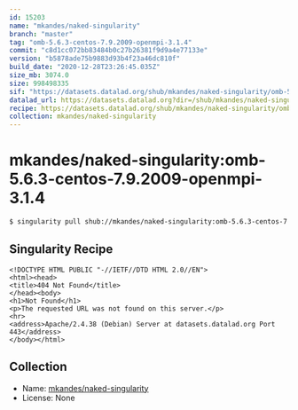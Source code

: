 ```yaml
---
id: 15203
name: "mkandes/naked-singularity"
branch: "master"
tag: "omb-5.6.3-centos-7.9.2009-openmpi-3.1.4"
commit: "c8d1cc072bb83484b0c27b26381f9d9a4e77133e"
version: "b5878ade75b9883d93b4f23a46dc810f"
build_date: "2020-12-28T23:26:45.035Z"
size_mb: 3074.0
size: 998498335
sif: "https://datasets.datalad.org/shub/mkandes/naked-singularity/omb-5.6.3-centos-7.9.2009-openmpi-3.1.4/2020-12-28-c8d1cc07-b5878ade/b5878ade75b9883d93b4f23a46dc810f.sif"
datalad_url: https://datasets.datalad.org?dir=/shub/mkandes/naked-singularity/omb-5.6.3-centos-7.9.2009-openmpi-3.1.4/2020-12-28-c8d1cc07-b5878ade/
recipe: https://datasets.datalad.org/shub/mkandes/naked-singularity/omb-5.6.3-centos-7.9.2009-openmpi-3.1.4/2020-12-28-c8d1cc07-b5878ade/Singularity
collection: mkandes/naked-singularity
---
```


# mkandes/naked-singularity:omb-5.6.3-centos-7.9.2009-openmpi-3.1.4

```bash
$ singularity pull shub://mkandes/naked-singularity:omb-5.6.3-centos-7.9.2009-openmpi-3.1.4
```

## Singularity Recipe

```singularity
<!DOCTYPE HTML PUBLIC "-//IETF//DTD HTML 2.0//EN">
<html><head>
<title>404 Not Found</title>
</head><body>
<h1>Not Found</h1>
<p>The requested URL was not found on this server.</p>
<hr>
<address>Apache/2.4.38 (Debian) Server at datasets.datalad.org Port 443</address>
</body></html>
```

## Collection

 - Name: [mkandes/naked-singularity](https://github.com/mkandes/naked-singularity)
 - License: None


